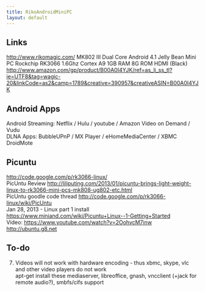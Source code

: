 ```yaml
---
title: RikoAndroidMiniPC
layout: default
---
```


Links
-----

<http://www.rikomagic.com/> MK802 III Dual Core Android 4.1 Jelly Bean
Mini PC Rockchip RK3066 1.6Ghz Cortex A9 1GB RAM 8G ROM HDMI (Black)  
<http://www.amazon.com/gp/product/B00A0I4YJK/ref=as_li_ss_tl?ie=UTF8&tag=wagic-20&linkCode=as2&camp=1789&creative=390957&creativeASIN=B00A0I4YJK>

Android Apps
------------

Android Streaming: Netflix / Hulu / youtube / Amazon Video on Demand /
Vudu  
DLNA Apps: BubbleUPnP / MX Player / eHomeMediaCenter / XBMC  
DroidMote  

Picuntu
-------

<http://code.google.com/p/rk3066-linux/>  
PicUntu Review
<http://liliputing.com/2013/01/picuntu-brings-light-weight-linux-to-rk3066-mini-pcs-mk808-ug802-etc.html>  
PicUntu goodle code thread
<http://code.google.com/p/rk3066-linux/wiki/PicUntu>  
Jan 28, 2013 - Linux part 1 install
<https://www.miniand.com/wiki/Picuntu+Linux--1-Getting+Started>  
Video: <https://www.youtube.com/watch?v=2OohvcM7inw>  
<http://ubuntu.g8.net>

To-do
-----

7. Videos will not work with hardware encoding - thus xbmc, skype, vlc
and other video players do not work  
apt-get install these mediaserver, libreoffice, gnash, vncclient (+jack
for remote audio?), smbfs/cifs support  

